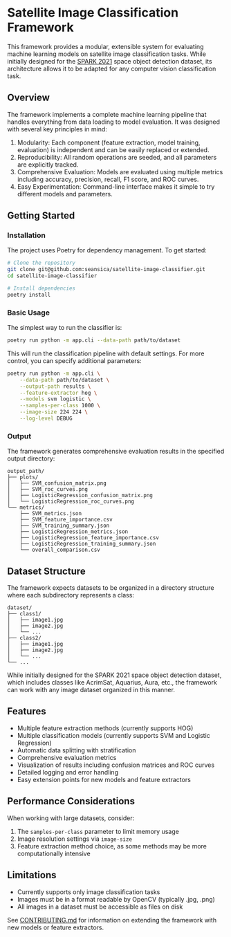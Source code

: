 # Satellite Image Classification Framework

This framework provides a modular, extensible system for evaluating machine learning models on satellite image classification tasks. While initially designed for the [SPARK 2021](https://cvi2.uni.lu/spark-2021-dataset/) space object detection dataset, its architecture allows it to be adapted for any computer vision classification task.

## Overview

The framework implements a complete machine learning pipeline that handles everything from data loading to model evaluation. It was designed with several key principles in mind:

1. Modularity: Each component (feature extraction, model training, evaluation) is independent and can be easily replaced or extended.
2. Reproducibility: All random operations are seeded, and all parameters are explicitly tracked.
3. Comprehensive Evaluation: Models are evaluated using multiple metrics including accuracy, precision, recall, F1 score, and ROC curves.
4. Easy Experimentation: Command-line interface makes it simple to try different models and parameters.

## Getting Started

### Installation

The project uses Poetry for dependency management. To get started:

```bash
# Clone the repository
git clone git@github.com:seansica/satellite-image-classifier.git
cd satellite-image-classifier

# Install dependencies
poetry install
```

### Basic Usage

The simplest way to run the classifier is:

```bash
poetry run python -m app.cli --data-path path/to/dataset
```

This will run the classification pipeline with default settings. For more control, you can specify additional parameters:

```bash
poetry run python -m app.cli \
    --data-path path/to/dataset \
    --output-path results \
    --feature-extractor hog \
    --models svm logistic \
    --samples-per-class 1000 \
    --image-size 224 224 \
    --log-level DEBUG
```

### Output

The framework generates comprehensive evaluation results in the specified output directory:

```
output_path/
├── plots/
│   ├── SVM_confusion_matrix.png
│   ├── SVM_roc_curves.png
│   ├── LogisticRegression_confusion_matrix.png
│   └── LogisticRegression_roc_curves.png
└── metrics/
    ├── SVM_metrics.json
    ├── SVM_feature_importance.csv
    ├── SVM_training_summary.json
    ├── LogisticRegression_metrics.json
    ├── LogisticRegression_feature_importance.csv
    ├── LogisticRegression_training_summary.json
    └── overall_comparison.csv
```

## Dataset Structure

The framework expects datasets to be organized in a directory structure where each subdirectory represents a class:

```
dataset/
├── class1/
│   ├── image1.jpg
│   ├── image2.jpg
│   └── ...
├── class2/
│   ├── image1.jpg
│   ├── image2.jpg
│   └── ...
└── ...
```

While initially designed for the SPARK 2021 space object detection dataset, which includes classes like AcrimSat, Aquarius, Aura, etc., the framework can work with any image dataset organized in this manner.

## Features

- Multiple feature extraction methods (currently supports HOG)
- Multiple classification models (currently supports SVM and Logistic Regression)
- Automatic data splitting with stratification
- Comprehensive evaluation metrics
- Visualization of results including confusion matrices and ROC curves
- Detailed logging and error handling
- Easy extension points for new models and feature extractors

## Performance Considerations

When working with large datasets, consider:

1. The `samples-per-class` parameter to limit memory usage
2. Image resolution settings via `image-size`
3. Feature extraction method choice, as some methods may be more computationally intensive

## Limitations

- Currently supports only image classification tasks
- Images must be in a format readable by OpenCV (typically .jpg, .png)
- All images in a dataset must be accessible as files on disk

See [CONTRIBUTING.md](./CONTRIBUTING.md) for information on extending the framework with new models or feature extractors.
